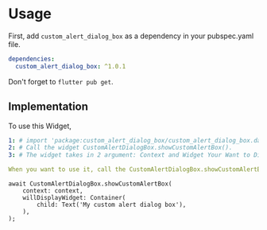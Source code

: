 <p align='center'>
    <!-- <img src="https://raw.githubusercontent.com/jonbhanson/flutter_native_splash/master/splash_demo.gif" /> -->
</p>

# Usage

First, add `custom_alert_dialog_box` as a dependency in your pubspec.yaml file.

```yaml
dependencies:
  custom_alert_dialog_box: ^1.0.1
```

Don't forget to `flutter pub get`.

## Implementation

To use this Widget,

```yaml
1: # import 'package:custom_alert_dialog_box/custom_alert_dialog_box.dart'; inside your dart file
2: # Call the widget CustomAlertDialogBox.showCustomAlertBox().
3: # The widget takes in 2 argument: Context and Widget Your Want to Display in Dialog.
```

```yaml
When you want to use it, call the CustomAlertDialogBox.showCustomAlertBox() as bellow examples show
```

```
await CustomAlertDialogBox.showCustomAlertBox(
    context: context,
    willDisplayWidget: Container(
        child: Text('My custom alert dialog box'),
    ),
);
```
